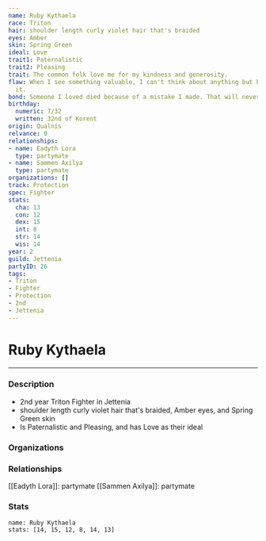```yaml
---
name: Ruby Kythaela
race: Triton
hair: shoulder length curly violet hair that's braided
eyes: Amber
skin: Spring Green
ideal: Love
trait1: Paternalistic
trait2: Pleasing
trait: The common folk love me for my kindness and generosity.
flaw: When I see something valuable, I can't think about anything but how to steal
  it.
bond: Someone I loved died because of a mistake I made. That will never happen again.
birthday:
  numeric: 7/32
  written: 32nd of Korent
origin: Qualnis
relvance: 0
relationships:
- name: Eadyth Lora
  type: partymate
- name: Sammen Axilya
  type: partymate
organizations: []
track: Protection
spec: Fighter
stats:
  cha: 13
  con: 12
  dex: 15
  int: 8
  str: 14
  wis: 14
year: 2
guild: Jettenia
partyID: 26
tags:
- Triton
- Fighter
- Protection
- 2nd
- Jettenia
---
```

# Ruby Kythaela
---
### Description
- 2nd year Triton Fighter in Jettenia
- shoulder length curly violet hair that's braided, Amber eyes, and Spring Green skin
- Is Paternalistic and Pleasing, and has Love as their ideal

### Organizations
### Relationships
[[Eadyth Lora]]: partymate
[[Sammen Axilya]]: partymate
### Stats
```statblock
name: Ruby Kythaela
stats: [14, 15, 12, 8, 14, 13]
```